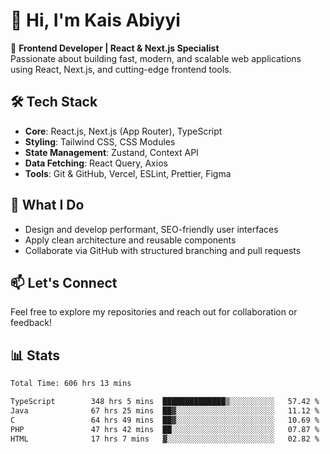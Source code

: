 # 👋 Hi, I'm Kais Abiyyi

🚀 **Frontend Developer | React & Next.js Specialist**  
Passionate about building fast, modern, and scalable web applications using React, Next.js, and cutting-edge frontend tools.

## 🛠️ Tech Stack
- **Core**: React.js, Next.js (App Router), TypeScript
- **Styling**: Tailwind CSS, CSS Modules
- **State Management**: Zustand, Context API
- **Data Fetching**: React Query, Axios
- **Tools**: Git & GitHub, Vercel, ESLint, Prettier, Figma

## 📌 What I Do
- Design and develop performant, SEO-friendly user interfaces
- Apply clean architecture and reusable components
- Collaborate via GitHub with structured branching and pull requests

## 📫 Let's Connect
Feel free to explore my repositories and reach out for collaboration or feedback!

## 📊 Stats
<!--START_SECTION:waka-->

```txt
Total Time: 606 hrs 13 mins

TypeScript        348 hrs 5 mins  ██████████████▒░░░░░░░░░░   57.42 %
Java              67 hrs 25 mins  ██▓░░░░░░░░░░░░░░░░░░░░░░   11.12 %
C                 64 hrs 49 mins  ██▓░░░░░░░░░░░░░░░░░░░░░░   10.69 %
PHP               47 hrs 42 mins  ██░░░░░░░░░░░░░░░░░░░░░░░   07.87 %
HTML              17 hrs 7 mins   ▓░░░░░░░░░░░░░░░░░░░░░░░░   02.82 %
```

<!--END_SECTION:waka-->

